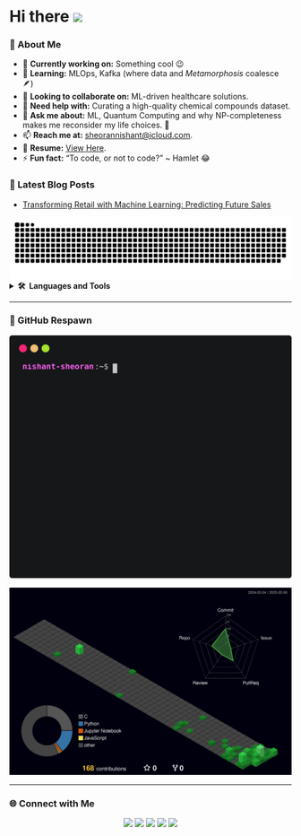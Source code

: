 <h1 align="Left">Hi there <img src="https://media.giphy.com/media/hvRJCLFzcasrR4ia7z/giphy.gif" width="5%"></h1>

### 🌟 About Me
- 🔭 **Currently working on:** Something cool :wink:
- 🌱 **Learning:** MLOps, Kafka (where data and _Metamorphosis_ coalesce 🪶)
- 👯 **Looking to collaborate on:** ML-driven healthcare solutions.
- 🤝 **Need help with:** Curating a high-quality chemical compounds dataset.
- 💬 **Ask me about:** ML, Quantum Computing and why NP-completeness makes me reconsider my life choices. 🤔
- 📫 **Reach me at:** sheorannishant@icloud.com.
- 📄 **Resume:** [View Here](https://drive.google.com/file/d/12sgJ7snn4HcypoNj1hWYTdOdKWWFIRsv/view?usp=sharing).
- ⚡ **Fun fact:** “To code, or not to code?” ~ Hamlet 😂

### 📕 Latest Blog Posts
<!-- BLOG-POST-LIST:START -->
- [Transforming Retail with Machine Learning: Predicting Future Sales](https://nishant-sheoran.medium.com/transforming-retail-with-machine-learning-predicting-future-sales-fec92fe735b0?source=rss-45443248d491------2)
<!-- BLOG-POST-LIST:END -->

<div align="center">
  <picture>
    <source media="(prefers-color-scheme: dark)" srcset="svg-files/github-snake-dark.svg" />
    <source media="(prefers-color-scheme: light)" srcset="svg-files/github-snake.svg" />
    <img alt="GitHub Snake Animation" src="svg-files/github-snake.svg" />
  </picture>
</div>

<details>
  <summary><b>🛠️&nbsp;&nbsp;Languages&nbsp;and&nbsp;Tools</b></summary>
  <br/>
  <p align="left"> <a href="https://www.arduino.cc/" target="_blank" rel="noreferrer">
    <img src="https://cdn.worldvectorlogo.com/logos/arduino-1.svg" alt="arduino" width="40" height="40" />
  </a>
  <a href="https://www.cprogramming.com/" target="_blank" rel="noreferrer">
    <img src="https://raw.githubusercontent.com/devicons/devicon/master/icons/c/c-original.svg" alt="c" width="40" height="40" />
  </a>
  <a href="https://www.chartjs.org" target="_blank" rel="noreferrer">
    <img src="https://www.chartjs.org/media/logo-title.svg" alt="chartjs" width="40" height="40" />
  </a>
  <a href="https://www.w3schools.com/cpp/" target="_blank" rel="noreferrer">
    <img src="https://raw.githubusercontent.com/devicons/devicon/master/icons/cplusplus/cplusplus-original.svg" alt="cplusplus" width="40" height="40" />
  </a>
  <a href="https://www.w3schools.com/css/" target="_blank" rel="noreferrer">
    <img src="https://raw.githubusercontent.com/devicons/devicon/master/icons/css3/css3-original-wordmark.svg" alt="css3" width="40" height="40" />
  </a>
  <a href="https://www.djangoproject.com/" target="_blank" rel="noreferrer">
    <img src="https://cdn.worldvectorlogo.com/logos/django.svg" alt="django" width="40" height="40" />
  </a>
  <a href="https://www.docker.com/" target="_blank" rel="noreferrer">
    <img src="https://raw.githubusercontent.com/devicons/devicon/master/icons/docker/docker-original-wordmark.svg" alt="docker" width="40" height="40" />
  </a>
  <a href="https://www.figma.com/" target="_blank" rel="noreferrer">
    <img src="https://www.vectorlogo.zone/logos/figma/figma-icon.svg" alt="figma" width="40" height="40" />
  </a>
  <a href="https://flask.palletsprojects.com/" target="_blank" rel="noreferrer">
    <img src="https://www.vectorlogo.zone/logos/pocoo_flask/pocoo_flask-icon.svg" alt="flask" width="40" height="40" />
  </a>
  <a href="https://git-scm.com/" target="_blank" rel="noreferrer">
    <img src="https://www.vectorlogo.zone/logos/git-scm/git-scm-icon.svg" alt="git" width="40" height="40" />
  </a>
  <a href="https://www.w3.org/html/" target="_blank" rel="noreferrer">
    <img src="https://raw.githubusercontent.com/devicons/devicon/master/icons/html5/html5-original-wordmark.svg" alt="html5" width="40" height="40" />
  </a>
  <a href="https://kubernetes.io" target="_blank" rel="noreferrer">
    <img src="https://www.vectorlogo.zone/logos/kubernetes/kubernetes-icon.svg" alt="kubernetes" width="40" height="40" />
  </a>
  <a href="https://www.mongodb.com/" target="_blank" rel="noreferrer">
    <img src="https://raw.githubusercontent.com/devicons/devicon/master/icons/mongodb/mongodb-original-wordmark.svg" alt="mongodb" width="40" height="40" />
  </a>
  <a href="https://www.mysql.com/" target="_blank" rel="noreferrer">
    <img src="https://raw.githubusercontent.com/devicons/devicon/master/icons/mysql/mysql-original-wordmark.svg" alt="mysql" width="40" height="40" />
  </a>
  <a href="https://nodejs.org" target="_blank" rel="noreferrer">
    <img src="https://raw.githubusercontent.com/devicons/devicon/master/icons/nodejs/nodejs-original-wordmark.svg" alt="nodejs" width="40" height="40" />
  </a>
  <a href="https://opencv.org/" target="_blank" rel="noreferrer">
    <img src="https://www.vectorlogo.zone/logos/opencv/opencv-icon.svg" alt="opencv" width="40" height="40" />
  </a>
  <a href="https://pandas.pydata.org/" target="_blank" rel="noreferrer">
    <img src="https://raw.githubusercontent.com/devicons/devicon/2ae2a900d2f041da66e950e4d48052658d850630/icons/pandas/pandas-original.svg" alt="pandas" width="40" height="40" />
  </a>
  <a href="https://postman.com" target="_blank" rel="noreferrer">
    <img src="https://www.vectorlogo.zone/logos/getpostman/getpostman-icon.svg" alt="postman" width="40" height="40" />
  </a>
  <a href="https://www.python.org" target="_blank" rel="noreferrer">
    <img src="https://raw.githubusercontent.com/devicons/devicon/master/icons/python/python-original.svg" alt="python" width="40" height="40" />
  </a>
  <a href="https://pytorch.org/" target="_blank" rel="noreferrer">
    <img src="https://www.vectorlogo.zone/logos/pytorch/pytorch-icon.svg" alt="pytorch" width="40" height="40" />
  </a>
  <a href="https://reactjs.org/" target="_blank" rel="noreferrer">
    <img src="https://raw.githubusercontent.com/devicons/devicon/master/icons/react/react-original-wordmark.svg" alt="react" width="40" height="40" />
  </a>
  <a href="https://scikit-learn.org/" target="_blank" rel="noreferrer">
    <img src="https://upload.wikimedia.org/wikipedia/commons/0/05/Scikit_learn_logo_small.svg" alt="scikit_learn" width="40" height="40" />
  </a>
  <a href="https://seaborn.pydata.org/" target="_blank" rel="noreferrer">
    <img src="https://seaborn.pydata.org/_images/logo-mark-lightbg.svg" alt="seaborn" width="40" height="40" />
  </a>
  <a href="https://www.sqlite.org/" target="_blank" rel="noreferrer">
    <img src="https://www.vectorlogo.zone/logos/sqlite/sqlite-icon.svg" alt="sqlite" width="40" height="40" />
  </a>
  <a href="https://www.tensorflow.org" target="_blank" rel="noreferrer">
    <img src="https://www.vectorlogo.zone/logos/tensorflow/tensorflow-icon.svg" alt="tensorflow" width="40" height="40" />
  </a> </p>

</details>


---
### 🌌 GitHub Respawn

<div align="left">
  <picture>
    <img alt="Github Stats Animation" src ="svg-files/github_stats.svg" />
  </picture>
</div>
  
![3D Contributions](svg-files/profile-night-green.svg)

---

### 🌐 Connect with Me

<p align="center">
  <a href="https://linkedin.com/in/nishant-sheoran" target="_blank"><img src="https://img.shields.io/badge/-LinkedIn-0A66C2?style=for-the-badge&logo=linkedin&logoColor=white"></a>
  <a href="https://medium.com/@nishant-sheoran" target="_blank"><img src="https://img.shields.io/badge/-Medium-12100E?style=for-the-badge&logo=medium&logoColor=white"></a>
  <a href="https://kaggle.com/nishantsheoran" target="_blank"><img src="https://img.shields.io/badge/-Kaggle-20BEFF?style=for-the-badge&logo=kaggle&logoColor=white"></a>
  <a href="https://www.hackerrank.com/nishant_sheoran" target="_blank"><img src="https://img.shields.io/badge/-Hackerrank-2EC866?style=for-the-badge&logo=hackerrank&logoColor=white"></a>
  <a href="https://www.leetcode.com/nishant_sheoran" target="_blank"><img src="https://img.shields.io/badge/-LeetCode-FFA116?style=for-the-badge&logo=leetcode&logoColor=white"></a>
</p>





